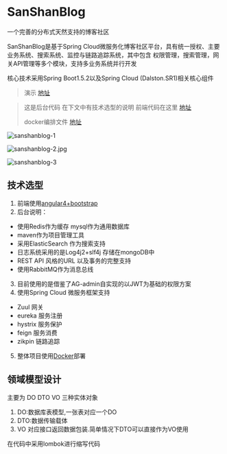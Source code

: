 # SanShanBlog

 一个完善的分布式天然支持的博客社区

SanShanBlog是基于Spring Cloud微服务化博客社区平台，具有统一授权、主要业务系统、搜索系统、监控与链路追踪系统，其中包含 权限管理，搜索管理，网关API管理等多个模块，支持多业务系统并行开发

核心技术采用Spring Boot1.5.2以及Spring Cloud (Dalston.SR1)相关核心组件

> 演示 [地址][2]

> 这是后台代码 在下文中有技术选型的说明 前端代码在这里 [地址][1]
>
> docker编排文件 [地址][3]

![sanshanblog-1](https://github.com/SanShanYouJiu/ImageRepository/blob/master/SanShaBlog/sanshanblog-1.jpg?raw=true)

![sanshanblog-2.jpg](https://github.com/SanShanYouJiu/ImageRepository/blob/master/SanShaBlog/sanshanblog-2.jpg?raw=true)

![sanshanblog-3](https://github.com/SanShanYouJiu/ImageRepository/blob/master/SanShaBlog/sanshanblog-3.jpg?raw=true)



## 技术选型

1. 前端使用[angular4+bootstrap][1] 
2. 后台说明：
 - 使用Redis作为缓存 mysql作为通用数据库
 - maven作为项目管理工具
 - 采用ElasticSearch 作为搜索支持
 - 日志系统采用的是Log4j2+slf4j 存储在mongoDB中
 - REST API 风格的URL 以及事务的完整支持
 - 使用RabbitMQ作为消息总线
3. 目前使用的是借鉴了AG-admin自实现的以JWT为基础的权限方案
4. 使用Spring Cloud 微服务框架支持
 - Zuul 网关 
 - eureka 服务注册 
 - hystrix 服务保护 
 - feign 服务消费
 - zikpin 链路追踪
5. 整体项目使用[Docker][3]部署

##  领域模型设计 
主要为 DO DTO VO 三种实体对象
1. DO:数据库表模型,一张表对应一个DO
2. DTO:数据传输载体
3. VO 对应接口返回数据包装.简单情况下DTO可以直接作为VO使用



在代码中采用lombok进行缩写代码

[1]: https://github.com/SanShanYouJiu/SanShanBlog-Web
[2]: https://sanshan.xyz/
[3]: https://github.com/SanShanYouJiu/sanshanblog-docker-file